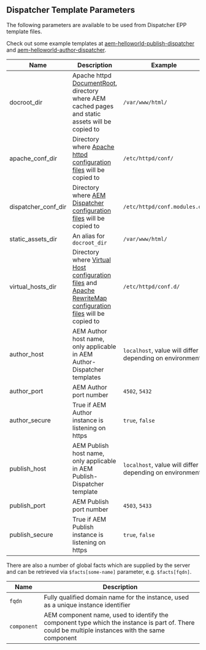 Dispatcher Template Parameters
------------------------------

The following parameters are available to be used from Dispatcher EPP template files.

Check out some example templates at [aem-helloworld-publish-dispatcher](https://github.com/shinesolutions/aem-helloworld-publish-dispatcher) and [aem-helloworld-author-dispatcher](https://github.com/shinesolutions/aem-helloworld-author-dispatcher).

| Name | Description | Example |
|------|-------------|---------|
| docroot_dir | Apache httpd [DocumentRoot](https://httpd.apache.org/docs/2.4/urlmapping.html#documentroot), directory where AEM cached pages and static assets will be copied to | `/var/www/html/` |
| apache_conf_dir | Directory where [Apache httpd configuration files](https://httpd.apache.org/docs/2.4/configuring.html) will be copied to | `/etc/httpd/conf/` |
| dispatcher_conf_dir | Directory where [AEM Dispatcher configuration files](https://docs.adobe.com/docs/en/dispatcher/disp-config.html) will be copied to | `/etc/httpd/conf.modules.d/` |
| static_assets_dir | An alias for `docroot_dir` | `/var/www/html/` |
| virtual_hosts_dir | Directory where [Virtual Host configuration files](https://httpd.apache.org/docs/2.4/vhosts/) and [Apache RewriteMap configuration files](https://httpd.apache.org/docs/current/rewrite/rewritemap.html) will be copied to | `/etc/httpd/conf.d/` |
| author_host | AEM Author host name, only applicable in AEM Author-Dispatcher templates | `localhost`, value will differ depending on environment |
| author_port | AEM Author port number | `4502`, `5432` |
| author_secure | True if AEM Author instance is listening on https | `true`, `false` |
| publish_host | AEM Publish host name, only applicable in AEM Publish-Dispatcher template | `localhost`, value will differ depending on environment |
| publish_port | AEM Publish port number | `4503`, `5433` |
| publish_secure | True if AEM Publish instance is listening on https | `true`, `false` |

There are also a number of global facts which are supplied by the server and can be retrieved via `$facts[some-name]` parameter, e.g. `$facts[fqdn]`.

| Name | Description |
|------|-------------|
| `fqdn` | Fully qualified domain name for the instance, used as a unique instance identifier |
| `component` | AEM component name, used to identify the component type which the instance is part of. There could be multiple instances with the same component |

